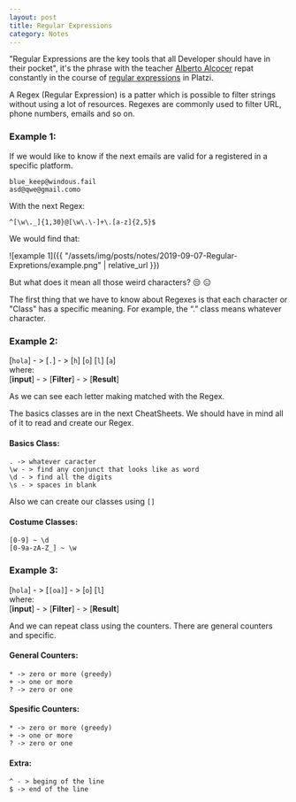 ```yaml
---
layout: post
title: Regular Expressions
category: Notes
---
```


"Regular Expressions are the key tools that all Developer should have in their pocket", it's the phrase with the teacher [Alberto Alcocer](https://twitter.com/beco) repat constantly in the course of [regular expressions](https://platzi.com/clases/expresiones-regulares/) in Platzi.

A Regex (Regular Expression) is a patter which is possible to filter strings without using a lot of resources. Regexes are commonly used to filter URL, phone numbers, emails and so on.

### Example 1:

If we would like to know if the next emails are valid for a registered in a specific platform.
```
blue_keep@windous.fail
asd@qwe@gmail.como
```
With the next Regex:
```
^[\w\._]{1,30}@[\w\.\-]+\.[a-z]{2,5}$
```
We would find that:

![example 1]({{ "/assets/img/posts/notes/2019-09-07-Regular-Expretions/example.png" | relative_url }})

But what does it mean all those weird characters? :unamused: :expressionless:

The first thing that we have to know about Regexes is that each character or "Class" has a specific meaning. For example, the “.” class means whatever character.

### Example 2:

[`hola`] - >  [`.`] - >  [`h`] [`o`] [`l`] [`a`] \
where:\
[**input**] - > [**Filter**] - > [**Result**]

As we can see each letter making matched with the Regex.

The basics classes are in the next  CheatSheets. We should have in mind all of it to read and create our Regex.

#### Basics Class:
```
. -> whatever caracter
\w - > find any conjunct that looks like as word
\d - > find all the digits
\s - > spaces in blank
```

Also we can create our classes using `[]` 
#### Costume Classes:
``` 
[0-9] ~ \d
[0-9a-zA-Z_] ~ \w
```

### Example 3:

[`hola`] - >  [`[oa]`] - >  [`o`] [`l`] \
where:\
[**input**] - > [**Filter**] - > [**Result**]

And we can repeat class using the counters. There are general counters and specific.
####  General Counters:
```
* -> zero or more (greedy)
+ -> one or more
? -> zero or one
```

####  Spesific Counters:
```
* -> zero or more (greedy)
+ -> one or more
? -> zero or one
```

####  Extra:
```
^ - > beging of the line
$ -> end of the line
```
<!--stackedit_data:
eyJoaXN0b3J5IjpbNTkyMDcyOTcsLTk2NjIwMDk2NywtMTg1NT
E4NTU0OCwtNDI5NzQzODE3LC01MDc2OTY4MDcsNjExMzYzMDA3
LC0zNjA2ODY3ODUsLTEyMDgzMjI5MDMsNzg5MDMyOCwzMTA4Mz
Q0NzksNDE5NjA0NjMsMTg5ODM1NDk4Nyw4MjQ5NjcxODAsLTM1
MzY5NTQ5NSwtNjA1MTE5MTA0XX0=
-->